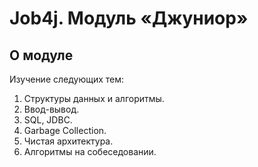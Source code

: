 # Job4j. Модуль «Джуниор»

## О модуле

Изучение следующих тем:

1. Структуры данных и алгоритмы.
2. Ввод-вывод.
3. SQL, JDBC.
4. Garbage Collection.
5. Чистая архитектура.
6. Алгоритмы на собеседовании.